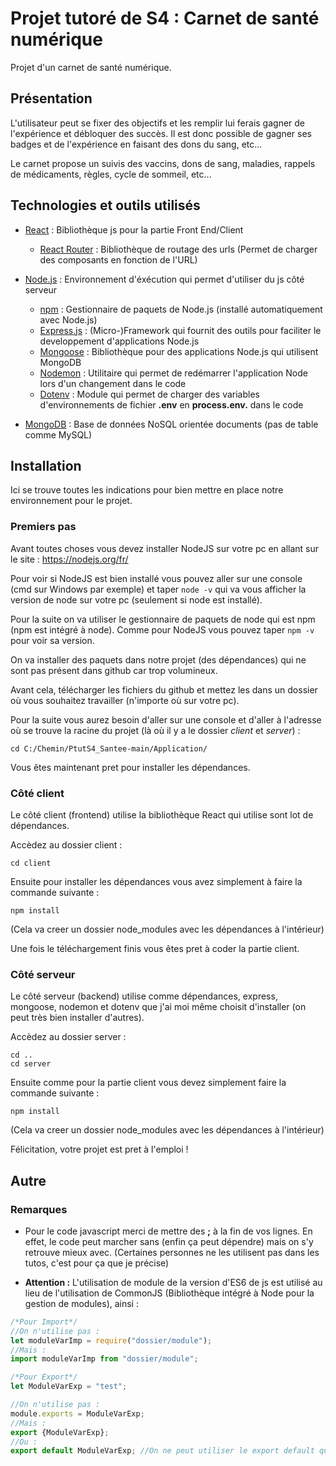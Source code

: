 # Projet tutoré de S4 : Carnet de santé numérique

Projet d'un carnet de santé numérique.

## Présentation

L'utilisateur peut se fixer des objectifs et les remplir lui ferais gagner de l'expérience et débloquer des succès.
Il est donc possible de gagner ses badges et de l'expérience en faisant des dons du sang, etc...

Le carnet propose un suivis des vaccins, dons de sang, maladies, rappels de médicaments, règles, cycle de sommeil, etc...


## Technologies et outils utilisés

* [React](https://fr.reactjs.org) : Bibliothèque js pour la partie Front End/Client
  * [React Router](https://reactrouter.com) : Bibliothèque de routage des urls (Permet de charger des composants en fonction de l'URL)

* [Node.js](https://nodejs.org/fr/) : Environnement d'éxécution qui permet d'utiliser du js côté serveur
  * [npm](https://www.npmjs.com) : Gestionnaire de paquets de Node.js (installé automatiquement avec Node.js)
  * [Express.js](https://expressjs.com/fr/) : (Micro-)Framework qui fournit des outils pour faciliter le developpement d'applications Node.js
  * [Mongoose](https://mongoosejs.com) : Bibliothèque pour des applications Node.js qui utilisent MongoDB
  * [Nodemon](https://nodemon.io) : Utilitaire qui permet de redémarrer l'application Node lors d'un changement dans le code
  * [Dotenv](https://www.npmjs.com/package/dotenv) : Module qui permet de charger des variables d'environnements de fichier **.env** en **process.env.** dans le code

* [MongoDB](https://www.mongodb.com/fr) : Base de données NoSQL orientée documents (pas de table comme MySQL)


## Installation

Ici se trouve toutes les indications pour bien mettre en place notre environnement pour le projet.

### Premiers pas

Avant toutes choses vous devez installer NodeJS sur votre pc en allant sur le site : https://nodejs.org/fr/

Pour voir si NodeJS est bien installé vous pouvez aller sur une console (cmd sur Windows par exemple) et taper ```node -v``` qui va vous afficher la version de node sur votre pc (seulement si node est installé).

Pour la suite on va utiliser le gestionnaire de paquets de node qui est npm (npm est intégré à node). Comme pour NodeJS vous pouvez taper ```npm -v``` pour voir sa version.

On va installer des paquets dans notre projet (des dépendances) qui ne sont pas présent dans github car trop volumineux.

Avant cela, télécharger les fichiers du github et mettez les dans un dossier où vous souhaitez travailler (n'importe où sur votre pc).

Pour la suite vous aurez besoin d'aller sur une console et d'aller à l'adresse où se trouve la racine du projet (là où il y a le dossier *client* et *server*) :

```
cd C:/Chemin/PtutS4_Santee-main/Application/
```

Vous êtes maintenant pret pour installer les dépendances.

### Côté client

Le côté client (frontend) utilise la bibliothèque React qui utilise sont lot de dépendances.

Accèdez au dossier client :
```
cd client
```

Ensuite pour installer les dépendances vous avez simplement à faire la commande suivante :
```
npm install
```
(Cela va creer un dossier node_modules avec les dépendances à l'intérieur)


Une fois le téléchargement finis vous êtes pret à coder la partie client.

### Côté serveur

Le côté serveur (backend) utilise comme dépendances, express, mongoose, nodemon et dotenv que j'ai moi même choisit d'installer (on peut très bien installer d'autres).

Accèdez au dossier server :
```
cd ..
cd server
```

Ensuite comme pour la partie client vous devez simplement faire la commande suivante :
```
npm install
```
(Cela va creer un dossier node_modules avec les dépendances à l'intérieur)

Félicitation, votre projet est pret à l'emploi !

## Autre

### Remarques

 - Pour le code javascript merci de mettre des **;** à la fin de vos lignes. En effet, le code peut marcher sans (enfin ça peut dépendre) mais on s'y retrouve mieux avec. (Certaines personnes ne les utilisent pas dans les tutos, c'est pour ça que je précise)

 - **Attention :** L'utilisation de module de la version d'ES6 de js est utilisé au lieu de l'utilisation de CommonJS (Bibliothèque intégré à Node pour la gestion de modules), ainsi :
```javascript
/*Pour Import*/
//On n'utilise pas :
let moduleVarImp = require("dossier/module");
//Mais :
import moduleVarImp from "dossier/module";

/*Pour Export*/
let ModuleVarExp = "test";

//On n'utilise pas :
module.exports = ModuleVarExp;
//Mais :
export {ModuleVarExp};
//Ou :
export default ModuleVarExp; //On ne peut utiliser le export default qu'une fois dans un document
```